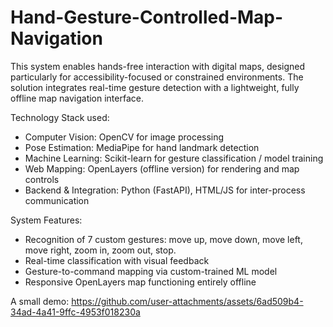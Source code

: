 # Hand-Gesture-Controlled-Map-Navigation
This system enables hands-free interaction with digital maps, designed particularly for accessibility-focused or constrained environments. The solution integrates real-time gesture detection with a lightweight, fully offline map navigation interface.

Technology Stack used:
- Computer Vision: OpenCV for image processing
- Pose Estimation: MediaPipe for hand landmark detection
- Machine Learning: Scikit-learn for gesture classification / model training
- Web Mapping: OpenLayers (offline version) for rendering and map controls
- Backend & Integration: Python (FastAPI), HTML/JS for inter-process communication

System Features:
- Recognition of 7 custom gestures: move up, move down, move left, move right, zoom in, zoom out, stop.
- Real-time classification with visual feedback
- Gesture-to-command mapping via custom-trained ML model
- Responsive OpenLayers map functioning entirely offline

A small demo:
https://github.com/user-attachments/assets/6ad509b4-34ad-4a41-9ffc-4953f018230a
